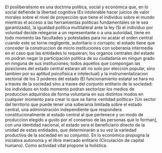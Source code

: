 El posliberalismo es una doctrina política, social y económica que, en lo social defiende la libertad cognitiva (Es intolerable hacer juicios de valor morales sobre el nivel de proyección que tiene el individuo sobre el mundo mientras el acceso a las herramientas politicas fundamentales se le sea garantizado), la igualdad politica multilateral ante la ley (Si el individuo por voluntad decide relegarse a un representante o a una autoridad, tiene en todo momento las facultades y potestades para no acatar el orden central cuando este se torne negligente, autoritario o corrupto; el estado tiene que conceder la construccion de micro instituciones con soberanía intermedia en el caso que las entidades lo requieran; los organos centrales del estado no podran negar la participación politica de su ciudadania en ningun grado en ninguna de sus instituciones; todos aquellos que compongan las posiciones del estado central estaran alli no solo por eleccion popular, sino tambien por su aptitud psicofisica e intelectual) y la instrumentalizacion sectorial de los 3 poderes del estado (El funcionamiento estatal se hara no a traves de la sociedad sino a traves del conjunto entitario de la sociedad: los individuos en todo momento podran sectorizar los medios de produccion adquiridos de forma voluntaria en sus distintos modos en cualquier momento para crear lo que se llama <entidad política> [Un sector del territorio que puede tener una soberania limitada sobre el estado central, una administración independiente que respondera constitucionalmente al estado central al que pertenece y un modo de produccion elegido a gusto por el consenso de las personas que lo forman], con una identidad nacional, el estado sera el beneficiario directo de la unidad de estas entidades, que determinarán a su vez la variedad productiva de la sociedad en su conjunto). En lo económico propugna la iniciativa autonoma y el libre mercado entitario (Circulación de capital humano). Como actividad vital propone la holistica.